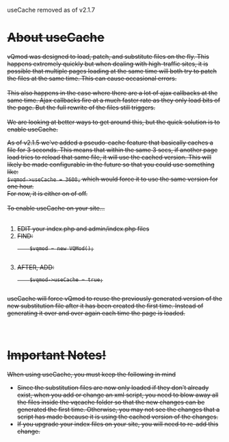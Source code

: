 useCache removed as of v2.1.7

<s>

<h1>About useCache</h1>

vQmod was designed to load, patch, and substitute files on the fly. This happens extremely quickly but when dealing with high-traffic sites, it is possible that multiple pages loading at the same time will both try to patch the files at the same time. This can cause occasional errors.<br>
<br>
This also happens in the case where there are a lot of ajax callbacks at the same time. Ajax callbacks fire at a much faster rate as they only load bits of the page. But the full rewrite of the files still triggers.<br>
<br>
<del>We are looking at better ways to get around this, but the quick solution is to enable useCache.</del>

As of v2.1.5 we've added a pseudo-cache feature that basically caches a file for 3 seconds. This means that within the same 3 secs, if another page load tries to reload that same file, it will use the cached version. This will likely be made configurable in the future so that you could use something like:<br>
<code>$vqmod-&gt;useCache = 3600;</code>
which would force it to use the same version for one hour.<br>
For now, it is either on of off.<br>
<br>
To enable useCache on your site...<br>
<br>
<ol><li>EDIT your index.php and admin/index.php files<br>
</li><li>FIND:<br>
<pre><code>    $vqmod = new VQMod();<br>
</code></pre>
</li><li>AFTER, ADD:<br>
<pre><code>    $vqmod-&gt;useCache = true;<br>
</code></pre></li></ol>

useCache will force vQmod to reuse the previously generated version of the new substitution file after it has been created the first time. Instead of generating it over and over again each time the page is loaded.<br>
<br>
<br>
<h1>Important Notes!</h1>

When using useCache, you must keep the following in mind<br>
<ul><li>Since the substitution files are now only loaded if they don't already exist, when you add or change an xml script, you need to blow away all the files inside the vqcache folder so that the new changes can be generated the first time. Otherwise, you may not see the changes that a script has made because it is using the cached version of the changes.<br>
</li><li>If you upgrade your index files on your site, you will need to re-add this change.</s>